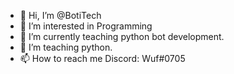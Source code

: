 - 👋 Hi, I’m @BotiTech
- 👀 I’m interested in Programming
- 🌱 I’m currently teaching python bot development.
- 💞️ I’m teaching python.
- 📫 How to reach me Discord: Wuf#0705

<!---
BotiTech/BotiTech is a ✨ special ✨ repository because its `README.md` (this file) appears on your GitHub profile.
You can click the Preview link to take a look at your changes.
--->
